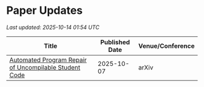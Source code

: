 # Paper Updates

*Last updated: 2025-10-14 01:54 UTC*

| Title | Published Date | Venue/Conference |
| --- | --- | --- |
| [Automated Program Repair of Uncompilable Student Code](https://arxiv.org/abs/2510.06187) | 2025-10-07 | arXiv |